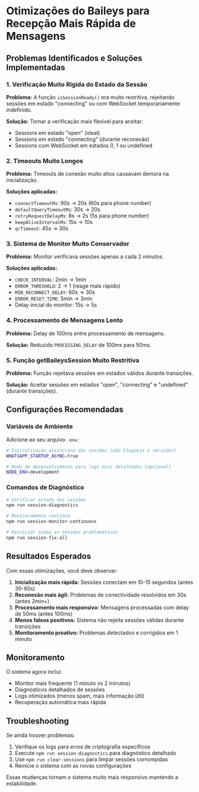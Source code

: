 # Otimizações do Baileys para Recepção Mais Rápida de Mensagens

## Problemas Identificados e Soluções Implementadas

### 1. **Verificação Muito Rígida do Estado da Sessão**
**Problema:** A função `isSessionReady()` era muito restritiva, rejeitando sessões em estado "connecting" ou com WebSocket temporariamente indefinido.

**Solução:** Tornar a verificação mais flexível para aceitar:
- Sessions em estado "open" (ideal)
- Sessions em estado "connecting" (durante reconexão)
- Sessions com WebSocket em estados 0, 1 ou undefined

### 2. **Timeouts Muito Longos**
**Problema:** Timeouts de conexão muito altos causavam demora na inicialização.

**Soluções aplicadas:**
- `connectTimeoutMs`: 90s → 20s (60s para phone number)
- `defaultQueryTimeoutMs`: 30s → 20s  
- `retryRequestDelayMs`: 8s → 2s (5s para phone number)
- `keepAliveIntervalMs`: 15s → 10s
- `qrTimeout`: 45s → 30s

### 3. **Sistema de Monitor Muito Conservador**
**Problema:** Monitor verificava sessões apenas a cada 2 minutos.

**Soluções aplicadas:**
- `CHECK_INTERVAL`: 2min → 1min
- `ERROR_THRESHOLD`: 2 → 1 (reage mais rápido)
- `MIN_RECONNECT_DELAY`: 60s → 30s
- `ERROR_RESET_TIME`: 5min → 3min
- Delay inicial do monitor: 15s → 5s

### 4. **Processamento de Mensagens Lento**
**Problema:** Delay de 100ms entre processamento de mensagens.

**Solução:** Reduzido `PROCESSING_DELAY` de 100ms para 50ms.

### 5. **Função getBaileysSession Muito Restritiva**
**Problema:** Função rejeitava sessões em estados válidos durante transições.

**Solução:** Aceitar sessões em estados "open", "connecting" e "undefined" (durante transições).

## Configurações Recomendadas

### Variáveis de Ambiente
Adicione ao seu arquivo `.env`:

```bash
# Inicialização assíncrona das sessões (não bloqueia o servidor)
WHATSAPP_STARTUP_ASYNC=true

# Modo de desenvolvimento para logs mais detalhados (opcional)
NODE_ENV=development
```

### Comandos de Diagnóstico
```bash
# Verificar estado das sessões
npm run session-diagnostics

# Monitoramento contínuo
npm run session-monitor-continuous

# Reiniciar todas as sessões problemáticas
npm run session-fix-all
```

## Resultados Esperados

Com essas otimizações, você deve observar:

1. **Inicialização mais rápida:** Sessões conectam em 10-15 segundos (antes 30-60s)
2. **Reconexão mais ágil:** Problemas de conectividade resolvidos em 30s (antes 2min+)
3. **Processamento mais responsivo:** Mensagens processadas com delay de 50ms (antes 100ms)
4. **Menos falsos positivos:** Sistema não rejeita sessões válidas durante transições
5. **Monitoramento proativo:** Problemas detectados e corrigidos em 1 minuto

## Monitoramento

O sistema agora inclui:
- Monitor mais frequente (1 minuto vs 2 minutos)
- Diagnósticos detalhados de sessões
- Logs otimizados (menos spam, mais informação útil)
- Recuperação automática mais rápida

## Troubleshooting

Se ainda houver problemas:

1. Verifique os logs para erros de criptografia específicos
2. Execute `npm run session-diagnostics` para diagnóstico detalhado
3. Use `npm run clear-sessions` para limpar sessões corrompidas
4. Reinicie o sistema com as novas configurações

Essas mudanças tornam o sistema muito mais responsivo mantendo a estabilidade. 